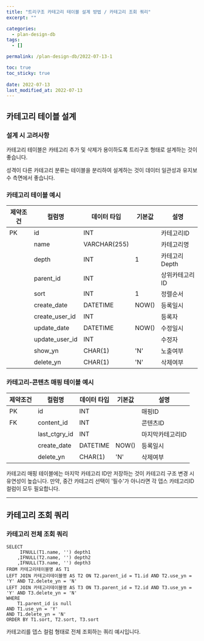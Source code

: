 ```yaml
---
title: "트리구조 카테고리 테이블 설계 방법 / 카테고리 조회 쿼리"
excerpt: ""

categories:
  - plan-design-db
tags:
  - []

permalink: /plan-design-db/2022-07-13-1

toc: true
toc_sticky: true
 
date: 2022-07-13
last_modified_at: 2022-07-13
---
```


## 카테고리 테이블 설계

### 설계 시 고려사항
카테고리 테이블은 카테고리 추가 및 삭제가 용이하도록 트리구조 형태로 설계하는 것이 좋습니다.

성격이 다른 카테고리 분류는 테이블을 분리하여 설계하는 것이 데이터 일관성과 유지보수 측면에서 좋습니다.

### 카테고리 테이블 예시
<table>
  <thead>
    <tr>
      <th>제약조건</th>
      <th>컬럼명</th>
      <th>데이터 타입</th>
      <th>기본값</th>
      <th>설명</th>
    </tr>
  </thead>
  <tbody>
    <tr>
      <td>PK</td>
      <td>id</td>
      <td>INT</td>
      <td></td>
      <td>카테고리ID</td>
    </tr>
    <tr>
      <td></td>
      <td>name</td>
      <td>VARCHAR(255)</td>
      <td></td>
      <td>카테고리명</td>
    </tr>
    <tr>
      <td></td>
      <td>depth</td>
      <td>INT</td>
      <td>1</td>
      <td>카테고리Depth</td>
    </tr>
    <tr>
      <td></td>
      <td>parent_id</td>
      <td>INT</td>
      <td></td>
      <td>상위카테고리ID</td>
    </tr>
    <tr>
      <td></td>
      <td>sort</td>
      <td>INT</td>
      <td>1</td>
      <td>정렬순서</td>
    </tr>
    <tr>
      <td></td>
      <td>create_date</td>
      <td>DATETIME</td>
      <td>NOW()</td>
      <td>등록일시</td>
    </tr>
    <tr>
      <td></td>
      <td>create_user_id</td>
      <td>INT</td>
      <td></td>
      <td>등록자</td>
    </tr>
    <tr>
      <td></td>
      <td>update_date</td>
      <td>DATETIME</td>
      <td>NOW()</td>
      <td>수정일시</td>
    </tr>
    <tr>
      <td></td>
      <td>update_user_id</td>
      <td>INT</td>
      <td></td>
      <td>수정자</td>
    </tr>
    <tr>
      <td></td>
      <td>show_yn</td>
      <td>CHAR(1)</td>
      <td>'N'</td>
      <td>노출여부</td>
    </tr>
    <tr>
      <td></td>
      <td>delete_yn</td>
      <td>CHAR(1)</td>
      <td>'N'</td>
      <td>삭제여부</td>
    </tr>
  </tbody>
</table>

### 카테고리-콘텐츠 매핑 테이블 예시
<table>
  <thead>
    <tr>
      <th>제약조건</th>
      <th>컬럼명</th>
      <th>데이터 타입</th>
      <th>기본값</th>
      <th>설명</th>
    </tr>
  </thead>
  <tbody>
    <tr>
      <td>PK</td>
      <td>id</td>
      <td>INT</td>
      <td></td>
      <td>매핑ID</td>
    </tr>
    <tr>
      <td>FK</td>
      <td>content_id</td>
      <td>INT</td>
      <td></td>
      <td>콘텐츠ID</td>
    </tr>
    <tr>
      <td></td>
      <td>last_ctgry_id</td>
      <td>INT</td>
      <td></td>
      <td>마지막카테고리ID</td>
    </tr>
    <tr>
      <td></td>
      <td>create_date</td>
      <td>DATETIME</td>
      <td>NOW()</td>
      <td>등록일시</td>
    </tr>
    <tr>
      <td></td>
      <td>delete_yn</td>
      <td>CHAR(1)</td>
      <td>'N'</td>
      <td>삭제여부</td>
    </tr>
  </tbody>
</table>
카테고리 매핑 테이블에는 마지막 카테고리 ID만 저장하는 것이 카테고리 구조 변경 시 유연성이 높습니다.  
만약, 중간 카테고리 선택이 '필수'가 아니라면 각 뎁스 카테고리ID 컬럼이 모두 필요합니다.

---

## 카테고리 조회 쿼리

### 카테고리 전체 조회 쿼리
```
SELECT
	 IFNULL(T1.name, '') depth1
	,IFNULL(T2.name, '') depth2
	,IFNULL(T3.name, '') depth3
FROM 카테고리테이블명 AS T1
LEFT JOIN 카테고리테이블명 AS T2 ON T2.parent_id = T1.id AND T2.use_yn = 'Y' AND T2.delete_yn = 'N'
LEFT JOIN 카테고리테이블명 AS T3 ON T3.parent_id = T2.id AND T3.use_yn = 'Y' AND T3.delete_yn = 'N'
WHERE
	T1.parent_id is null
AND T1.use_yn = 'Y'
AND T1.delete_yn = 'N'
ORDER BY T1.sort, T2.sort, T3.sort
```
카테고리를 뎁스 컬럼 형태로 전체 조회하는 쿼리 예시입니다.